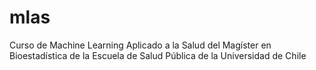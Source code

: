 # mlas
Curso de Machine Learning Aplicado a la Salud del Magíster en Bioestadística de la Escuela de Salud Pública de la Universidad de Chile
